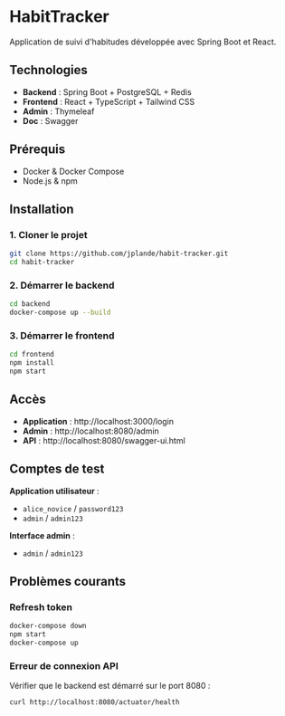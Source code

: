 #  HabitTracker

Application de suivi d'habitudes développée avec Spring Boot et React.

##  Technologies

- **Backend** : Spring Boot + PostgreSQL + Redis
- **Frontend** : React + TypeScript + Tailwind CSS
- **Admin** : Thymeleaf
- **Doc** : Swagger

##  Prérequis

- Docker & Docker Compose
- Node.js & npm

##  Installation

### 1. Cloner le projet
```bash
git clone https://github.com/jplande/habit-tracker.git
cd habit-tracker
```

### 2. Démarrer le backend
```bash
cd backend
docker-compose up --build
```

### 3. Démarrer le frontend
```bash
cd frontend
npm install
npm start
```

##  Accès

- **Application** : http://localhost:3000/login
- **Admin** : http://localhost:8080/admin
- **API** : http://localhost:8080/swagger-ui.html

##  Comptes de test

**Application utilisateur** :
- `alice_novice` / `password123`
- `admin` / `admin123`

**Interface admin** :
- `admin` / `admin123`

##  Problèmes courants

### Refresh token
```bash
docker-compose down
npm start
docker-compose up 
```

### Erreur de connexion API
Vérifier que le backend est démarré sur le port 8080 :
```bash
curl http://localhost:8080/actuator/health
```
